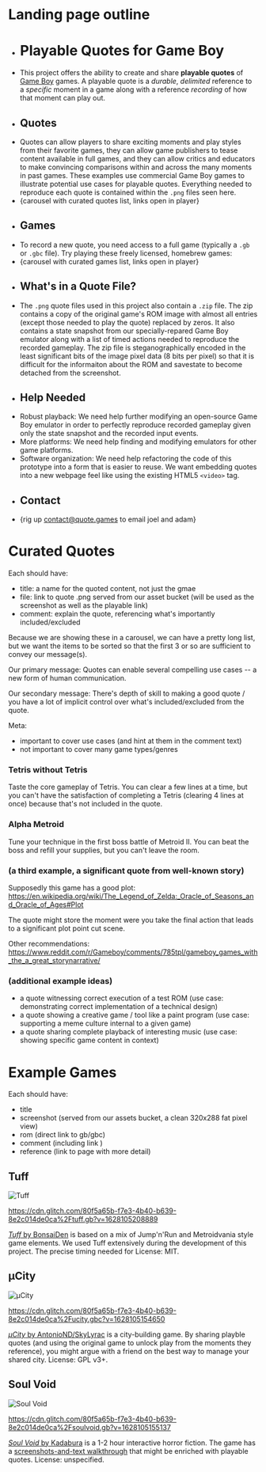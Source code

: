 # Landing page outline

- # Playable Quotes for Game Boy
- This project offers the ability to create and share **playable quotes** of [Game Boy](https://en.wikipedia.org/wiki/Game_Boy) games. A playable quote is a *durable*, *delimited* reference to a 
*specific* moment in a game along with a reference *recording* of how that moment can play out.
- ## Quotes
- Quotes can allow players to share exciting moments and play styles from their favorite games, they can allow game publishers to tease content available in full games, and they can allow critics and educators to make convincing comparisons within and across the many moments in past games. These examples use commercial Game Boy games to illustrate potential use cases for playable quotes. Everything needed to reproduce each quote is contained within the `.png` files seen here. 
- {carousel with curated quotes list, links open in player}
- ## Games
- To record a new quote, you need access to a full game (typically a `.gb` or `.gbc` file). Try playing these freely licensed, homebrew games:
- {carousel with curated games list, links open in player}
- ## What's in a Quote File?
- The `.png` quote files used in this project also contain a `.zip` file. The zip contains a copy of the original game's ROM image with almost all entries (except those needed to play the quote) replaced by zeros. It also contains a state snapshot from our specially-repared Game Boy emulator along with a list of timed actions needed to reproduce the recorded gameplay. The zip file is steganographically encoded in the least significant bits of the image pixel data (8 bits per pixel) so that it is difficult for the informaiton about the ROM and savestate to become detached from the screenshot.
- ## Help Needed
- Robust playback: We need help further modifying an open-source Game Boy emulator in order to perfectly reproduce recorded gameplay given only the state snapshot and the recorded input events.
- More platforms: We need help finding and modifying emulators for other game platforms.
- Software organization: We need help refactoring the code of this prototype into a form that is easier to reuse. We want embedding quotes into a new webpage feel like using the existing HTML5 `<video>` tag.
- ## Contact
- {rig up contact@quote.games to email joel and adam}


# Curated Quotes

Each should have:
- title: a name for the quoted content, not just the gmae
- file: link to quote .png served from our asset bucket (will be used as the screenshot as well as the playable link)
- comment: explain the quote, referencing what's importantly included/excluded

Because we are showing these in a carousel, we can have a pretty long list, but we want the items to be sorted so that the first 3 or so are sufficient to convey our message(s).

Our primary message: Quotes can enable several compelling use cases -- a new form of human communication.

Our secondary message: There's depth of skill to making a good quote / you have a lot of implicit control over what's included/excluded from the quote.

Meta:
- important to cover use cases (and hint at them in the comment text)
- not important to cover many game types/genres


### Tetris without Tetris

Taste the core gameplay of Tetris. You can clear a few lines at a time, but you can't have the satisfaction of completing a Tetris (clearing 4 lines at once) because that's not included in the quote.

### Alpha Metroid

Tune your technique in the first boss battle of Metroid II. You can beat the boss and refill your supplies, but you can't leave the room.


### (a third example, a significant quote from well-known story)

Supposedly this game has a good plot: https://en.wikipedia.org/wiki/The_Legend_of_Zelda:_Oracle_of_Seasons_and_Oracle_of_Ages#Plot

The quote might store the moment were you take the final action that leads to a significant plot point cut scene.

Other recommendations: https://www.reddit.com/r/Gameboy/comments/785tpl/gameboy_games_with_the_a_great_storynarrative/


### (additional example ideas)

- a quote witnessing correct execution of a test ROM (use case: demonstrating correct implementation of a technical design)
- a quote showing a creative game / tool like a paint program (use case: supporting a meme culture internal to a given game)
- a quote sharing complete playback of interesting music (use case: showing specific game content in context)

# Example Games

Each should have:
- title
- screenshot (served from our assets bucket, a clean 320x288 fat pixel view)
- rom (direct link to gb/gbc)
- comment (including link )
- reference (link to page with more detail)

## Tuff

![Tuff](https://cdn.glitch.com/80f5a65b-f7e3-4b40-b639-8e2c014de0ca%2Ftuff-screenshot.png?v=1628103261230)

https://cdn.glitch.com/80f5a65b-f7e3-4b40-b639-8e2c014de0ca%2Ftuff.gb?v=1628105208889

[*Tuff* by BonsaiDen](https://bonsaiden.github.io/Tuff.gb/) is based on a mix of Jump'n'Run and Metroidvania style game elements. We used Tuff extensively during the development of this project. The precise timing needed for 
License: MIT.

## µCity

![µCity](https://cdn.glitch.com/80f5a65b-f7e3-4b40-b639-8e2c014de0ca%2Fucity-screenshot.png?v=1628104547469)

https://cdn.glitch.com/80f5a65b-f7e3-4b40-b639-8e2c014de0ca%2Fucity.gbc?v=1628105154650

[*µCity* by AntonioND/SkyLyrac](https://gbhh.avivace.com/game/ucity) is a city-building game. By sharing playble quotes (and using the original game to unlock play from the moments they reference), you might argue with a friend on the best way to manage your shared city.  License: GPL v3+.

## Soul Void

![Soul Void](https://cdn.glitch.com/80f5a65b-f7e3-4b40-b639-8e2c014de0ca%2Fsoulvoid-screenshot.png?v=1628106145583)

https://cdn.glitch.com/80f5a65b-f7e3-4b40-b639-8e2c014de0ca%2Fsoulvoid.gb?v=1628105155137

[*Soul Void* by Kadabura](https://kadabura.itch.io/soul-void) is a 1-2 hour interactive horror fiction. The game has a [screenshots-and-text walkthrough](https://www.kadaburadraws.com/soul-void-walkthrough) that might be enriched with playable quotes. License: unspecified. 


